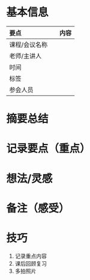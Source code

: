 # 基本信息
| 要点 |  | 内容 |
| :--- | :--- | :--- |
| 课程/会议名称 |  |  |
| 老师/主讲人 |  |  |
| 时间 |  |  |
| 标签 |  |  |
| 参会人员 |  |  |


# 摘要总结  




# 记录要点（重点）



# 想法/灵感




# 备注（感受）




# 技巧
1. 记录重点内容
2. 课后回顾复习
3. 多拍照片


